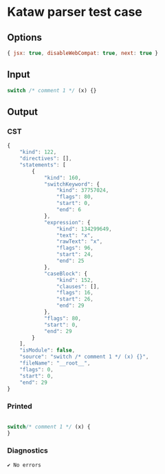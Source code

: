 # Kataw parser test case

## Options

`````js
{ jsx: true, disableWebCompat: true, next: true }
`````

## Input

`````js
switch /* comment 1 */ (x) {}
`````

## Output

### CST

```javascript
{
    "kind": 122,
    "directives": [],
    "statements": [
        {
            "kind": 160,
            "switchKeyword": {
                "kind": 37757024,
                "flags": 80,
                "start": 0,
                "end": 6
            },
            "expression": {
                "kind": 134299649,
                "text": "x",
                "rawText": "x",
                "flags": 96,
                "start": 24,
                "end": 25
            },
            "caseBlock": {
                "kind": 152,
                "clauses": [],
                "flags": 16,
                "start": 26,
                "end": 29
            },
            "flags": 80,
            "start": 0,
            "end": 29
        }
    ],
    "isModule": false,
    "source": "switch /* comment 1 */ (x) {}",
    "fileName": "__root__",
    "flags": 0,
    "start": 0,
    "end": 29
}
```

### Printed

```javascript

switch/* comment 1 */ (x) {
}

```

### Diagnostics

```javascript
✔ No errors
```

